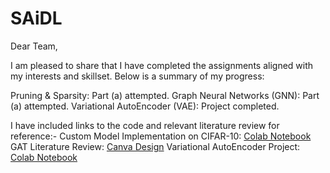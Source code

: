 # SAiDL
Dear Team, 

I am pleased to share that I have completed the assignments aligned with my interests and skillset. Below is a summary of my progress:

Pruning & Sparsity: Part (a) attempted.
Graph Neural Networks (GNN): Part (a) attempted.
Variational AutoEncoder (VAE): Project completed.

I have included links to the code and relevant literature review for reference:-
Custom Model Implementation on CIFAR-10: [Colab Notebook](https://drive.google.com/file/u/1/d/1AHQeGfyeZUsBXNPaFhUXSZM-Dw3XGjS-/view?usp=sharing)
GAT Literature Review: [Canva Design](https://www.canva.com/design/DAGV53KpQVI/l7wDLCjLg4uXQcWsYAKQ2Q/view?utm_content=DAGV53KpQVI&utm_campaign=designshare&utm_medium=link&utm_source=editor)
Variational AutoEncoder Project: [Colab Notebook](https://colab.research.google.com/drive/16jhNWj1-w3VgRMeEhjckDRBI1gnJiBZD?usp=sharing)
